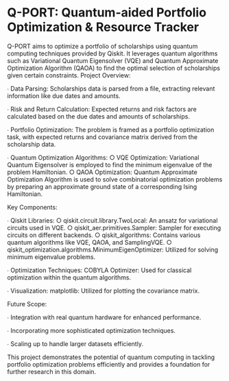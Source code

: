 # Q-PORT: Quantum-aided Portfolio Optimization & Resource Tracker

Q-PORT aims to optimize a portfolio of scholarships using quantum computing techniques provided by Qiskit. It leverages quantum algorithms such as Variational Quantum Eigensolver (VQE) and Quantum Approximate Optimization Algorithm (QAOA) to find the optimal selection of scholarships given certain constraints.
Project Overview:

∙ Data Parsing: Scholarships data is parsed from a file, extracting relevant information like due dates and amounts.

∙ Risk and Return Calculation: Expected returns and risk factors are calculated based on the due dates and amounts of scholarships.

∙ Portfolio Optimization: The problem is framed as a portfolio optimization task, with expected returns and covariance matrix derived from the scholarship data.

∙ Quantum Optimization Algorithms:
    ○ VQE Optimization: Variational Quantum Eigensolver is employed to find the minimum eigenvalue of the problem Hamiltonian.
    ○ QAOA Optimization: Quantum Approximate Optimization Algorithm is used to solve combinatorial optimization problems by preparing an approximate ground state of a        corresponding Ising Hamiltonian.

Key Components:

∙ Qiskit Libraries:
    ○ qiskit.circuit.library.TwoLocal: An ansatz for variational circuits used in VQE.
    ○ qiskit_aer.primitives.Sampler: Sampler for executing circuits on different backends.
    ○ qiskit_algorithms: Contains various quantum algorithms like VQE, QAOA, and SamplingVQE.
    ○ qiskit_optimization.algorithms.MinimumEigenOptimizer: Utilized for solving minimum eigenvalue problems.
    
∙ Optimization Techniques:
        COBYLA Optimizer: Used for classical optimization within the quantum algorithms.
        
∙ Visualization:
        matplotlib: Utilized for plotting the covariance matrix.

Future Scope:

∙ Integration with real quantum hardware for enhanced performance.

∙ Incorporating more sophisticated optimization techniques.

∙ Scaling up to handle larger datasets efficiently.

This project demonstrates the potential of quantum computing in tackling portfolio optimization problems efficiently and provides a foundation for further research in this domain.

